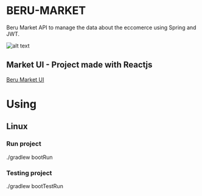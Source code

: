 # BERU-MARKET
Beru Market API to manage the data about the eccomerce using Spring and JWT.

![alt text](https://brandberu.github.io/images/market/Beru-Market_1.png)

## Market UI - Project made with Reactjs
[Beru Market UI]([https://github.com/BrandBeru/BERU-MARKET-UI](https://github.com/BrandBeru/Merket))

# Using
## Linux
### Run project
./gradlew bootRun
### Testing project
./gradlew bootTestRun
